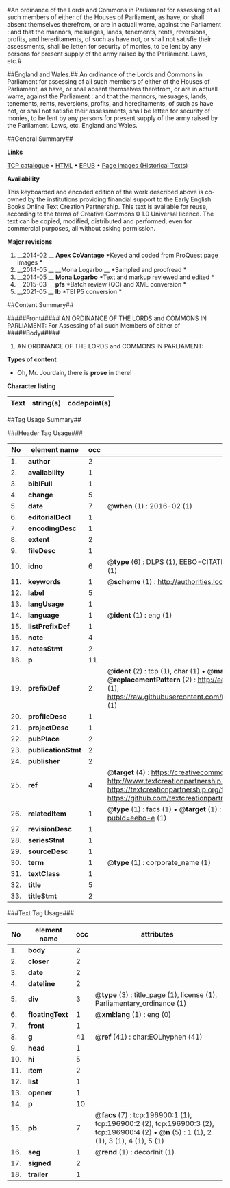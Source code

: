 #An ordinance of the Lords and Commons in Parliament for assessing of all such members of either of the Houses of Parliament, as have, or shall absent themselves therefrom, or are in actuall warre, against the Parliament : and that the mannors, mesuages, lands, tenements, rents, reversions, profits, and hereditaments, of such as have not, or shall not satisfie their assessments, shall be letten for security of monies, to be lent by any persons for present supply of the army raised by the Parliament. Laws, etc.#

##England and Wales.##
An ordinance of the Lords and Commons in Parliament for assessing of all such members of either of the Houses of Parliament, as have, or shall absent themselves therefrom, or are in actuall warre, against the Parliament : and that the mannors, mesuages, lands, tenements, rents, reversions, profits, and hereditaments, of such as have not, or shall not satisfie their assessments, shall be letten for security of monies, to be lent by any persons for present supply of the army raised by the Parliament.
Laws, etc.
England and Wales.

##General Summary##

**Links**

[TCP catalogue](http://www.ota.ox.ac.uk/tcp/)  • 
[HTML](http://tei.it.ox.ac.uk/tcp/Texts-HTML/free/B22/B22106.html)  • 
[EPUB](http://tei.it.ox.ac.uk/tcp/Texts-EPUB/free/B22/B22106.epub) • 
[Page images (Historical Texts)](https://historicaltexts.jisc.ac.uk/eebo-12147323e)

**Availability**

This keyboarded and encoded edition of the work described above is co-owned by the
    institutions providing financial support to the Early English Books Online Text Creation
    Partnership. This text is available for reuse, according to the terms of  Creative Commons 0 1.0 Universal
    licence. The text can be copied, modified, distributed and performed, even for commercial
    purposes, all without asking permission.

**Major revisions**

1. __2014-02 __ __Apex CoVantage__ *Keyed and coded from ProQuest page images *
1. __2014-05 __ __Mona Logarbo __ *Sampled and proofread *
1. __2014-05 __ __Mona Logarbo__ *Text and markup reviewed and edited *
1. __2015-03 __ __pfs__ *Batch review (QC) and XML conversion *
1. __2021-05 __ __lb__ *TEI P5 conversion *

##Content Summary##

#####Front#####
AN ORDINANCE OF THE LORDS and COMMONS IN PARLIAMENT: For Assessing of all such Members of either of 
#####Body#####

1. AN ORDINANCE OF THE LORDS and COMMONS IN PARLIAMENT:

**Types of content**

  * Oh, Mr. Jourdain, there is **prose** in there!

**Character listing**


|Text|string(s)|codepoint(s)|
|---|---|---|

##Tag Usage Summary##

###Header Tag Usage###

|No|element name|occ|attributes|
|---|---|---|---|
|1.|__author__|2||
|2.|__availability__|1||
|3.|__biblFull__|1||
|4.|__change__|5||
|5.|__date__|7| @__when__ (1) : 2016-02 (1)|
|6.|__editorialDecl__|1||
|7.|__encodingDesc__|1||
|8.|__extent__|2||
|9.|__fileDesc__|1||
|10.|__idno__|6| @__type__ (6) : DLPS (1), EEBO-CITATION (1), VID (1), EEBO-PROQUEST (1), STC (1), OCLC (1)|
|11.|__keywords__|1| @__scheme__ (1) : http://authorities.loc.gov/ (1)|
|12.|__label__|5||
|13.|__langUsage__|1||
|14.|__language__|1| @__ident__ (1) : eng (1)|
|15.|__listPrefixDef__|1||
|16.|__note__|4||
|17.|__notesStmt__|2||
|18.|__p__|11||
|19.|__prefixDef__|2| @__ident__ (2) : tcp (1), char (1)  •  @__matchPattern__ (2) : ([0-9\-]+):([0-9IVX]+) (1), (.+) (1)  •  @__replacementPattern__ (2) : http://eebo.chadwyck.com/downloadtiff?vid=$1&page=$2 (1), https://raw.githubusercontent.com/textcreationpartnership/Texts/master/tcpchars.xml#$1 (1)|
|20.|__profileDesc__|1||
|21.|__projectDesc__|1||
|22.|__pubPlace__|2||
|23.|__publicationStmt__|2||
|24.|__publisher__|2||
|25.|__ref__|4| @__target__ (4) : https://creativecommons.org/publicdomain/zero/1.0/ (1), http://www.textcreationpartnership.org/docs/. (1), https://textcreationpartnership.org/faq/#faq05 (1), https://github.com/textcreationpartnership (1)|
|26.|__relatedItem__|1| @__type__ (1) : facs (1)  •  @__target__ (1) : https://data.historicaltexts.jisc.ac.uk/view?pubId=eebo-e (1)|
|27.|__revisionDesc__|1||
|28.|__seriesStmt__|1||
|29.|__sourceDesc__|1||
|30.|__term__|1| @__type__ (1) : corporate_name (1)|
|31.|__textClass__|1||
|32.|__title__|5||
|33.|__titleStmt__|2||


###Text Tag Usage###

|No|element name|occ|attributes|
|---|---|---|---|
|1.|__body__|2||
|2.|__closer__|2||
|3.|__date__|2||
|4.|__dateline__|2||
|5.|__div__|3| @__type__ (3) : title_page (1), license (1), Parliamentary_ordinance (1)|
|6.|__floatingText__|1| @__xml:lang__ (1) : eng (0)|
|7.|__front__|1||
|8.|__g__|41| @__ref__ (41) : char:EOLhyphen (41)|
|9.|__head__|1||
|10.|__hi__|5||
|11.|__item__|2||
|12.|__list__|1||
|13.|__opener__|1||
|14.|__p__|10||
|15.|__pb__|7| @__facs__ (7) : tcp:196900:1 (1), tcp:196900:2 (2), tcp:196900:3 (2), tcp:196900:4 (2)  •  @__n__ (5) : 1 (1), 2 (1), 3 (1), 4 (1), 5 (1)|
|16.|__seg__|1| @__rend__ (1) : decorInit (1)|
|17.|__signed__|2||
|18.|__trailer__|1||
